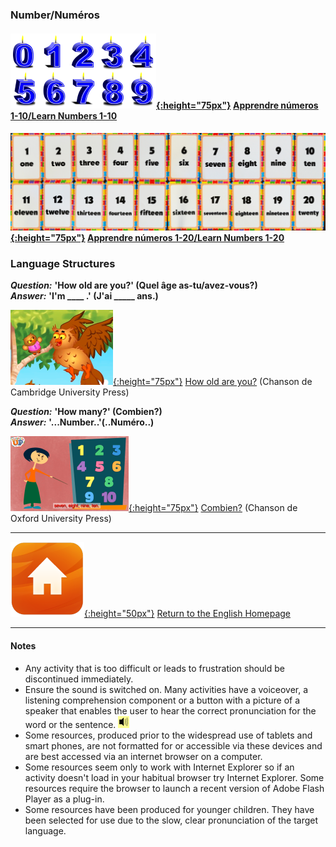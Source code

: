 <head>
<!-- Global site tag (gtag.js) - Google Analytics -->
<script async src="https://www.googletagmanager.com/gtag/js?id=UA-160613202-1"></script>
<script>
  window.dataLayer = window.dataLayer || [];
  function gtag(){dataLayer.push(arguments);}
  gtag('js', new Date());
  gtag('config', 'UA-160613202-1');
</script>
</head>

### Number/Numéros

#### [![numb2](/images/numb2.PNG){:height="75px"}](https://1blockatatime.github.io/English/Number_I) [Apprendre números 1-10/Learn Numbers 1-10](https://1blockatatime.github.io/English/Number_I)   

#### [![numb3](/images/numb3.PNG){:height="75px"}](https://1blockatatime.github.io/English/Number_II) [Apprendre números 1-20/Learn Numbers 1-20](https://1blockatatime.github.io/English/Number_II)    

### Language Structures

***Question:*** **'How old are you?' (Quel âge as-tu/avez-vous?)**  
***Answer:*** **'I'm ____ .' (J'ai _____ ans.)**

[![hoaykb](/images/hoaykb.png){:height="75px"}](https://www.youtube.com/watch?v=--O_H6PU0ZA) [How old are you?](https://www.youtube.com/watch?v=--O_H6PU0ZA) (Chanson de Cambridge University Press)  

***Question:*** **'How many?' (Combien?)**  
***Answer:*** **'...Number..'(..Numéro..)**

[![oxeuhm](/images/oxeuhm.PNG){:height="75px"}](https://www.youtube.com/watch?v=G3zaC5onBvM) [Combien?](https://www.youtube.com/watch?v=G3zaC5onBvM) (Chanson de Oxford University Press)  

***

[![home](/images/home.png){:height="50px"}](https://1blockatatime.github.io/English) [Return to the English Homepage](https://1blockatatime.github.io/English)

***

#### Notes
* Any activity that is too difficult or leads to frustration should be discontinued immediately.
* Ensure the sound is switched on. Many activities have a voiceover, a listening comprehension component or a button with a picture of a speaker that enables the user to hear the correct pronunciation for the word or the sentence. ![spkr2](/images/spkr2.PNG)
* Some resources, produced prior to the widespread use of tablets and smart phones, are not formatted for or accessible via these devices and are best accessed via an internet browser on a computer.
* Some resources seem only to work with Internet Explorer so if an activity doesn't load in your habitual browser try Internet Explorer. Some resources require the browser to launch a recent version of Adobe Flash Player as a plug-in.
* Some resources have been produced for younger children. They have been selected for use due to the slow, clear pronunciation of the target language.
